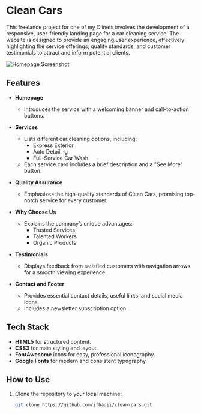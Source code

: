 # Clean Cars

This freelance project for one of my Clinets  involves the development of a responsive, user-friendly landing page for a car cleaning service. The website is designed to provide an engaging user experience, effectively highlighting the service offerings, quality standards, and customer testimonials to attract and inform potential clients.




![Homepage Screenshot](/assets/DescriptionImage/repo-cover.png)


## Features

- **Homepage**  
  - Introduces the service with a welcoming banner and call-to-action buttons.
  
- **Services**  
  - Lists different car cleaning options, including:
    - Express Exterior
    - Auto Detailing
    - Full-Service Car Wash
  - Each service card includes a brief description and a "See More" button.

- **Quality Assurance**  
  - Emphasizes the high-quality standards of Clean Cars, promising top-notch service for every customer.

- **Why Choose Us**  
  - Explains the company’s unique advantages:
    - Trusted Services
    - Talented Workers
    - Organic Products

- **Testimonials**  
  - Displays feedback from satisfied customers with navigation arrows for a smooth viewing experience.

- **Contact and Footer**  
  - Provides essential contact details, useful links, and social media icons.
  - Includes a newsletter subscription option.

## Tech Stack

- **HTML5** for structured content.
- **CSS3** for main styling and layout.
- **FontAwesome** icons for easy, professional iconography.
- **Google Fonts** for modern and consistent typography.

## How to Use

1. Clone the repository to your local machine:
   ```bash
   git clone https://github.com/ifhadii/clean-cars.git
